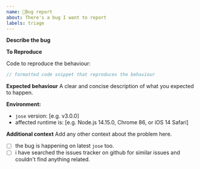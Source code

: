 ```yaml
---
name: 🐞Bug report
about: There's a bug I want to report
labels: triage
---
```


**Describe the bug**

<!-- A clear and concise description of what the bug is. -->

**To Reproduce**

<!--
⚠️ issues without reproduction steps are incomplete and will 
most likely be ignored, closed, or deleted without further
inspection.
-->

Code to reproduce the behaviour:

```js
// formatted code snippet that reproduces the behaviour
```

**Expected behaviour**
A clear and concise description of what you expected to happen.

**Environment:**

- `jose` version: [e.g. v3.0.0]
- affected runtime is: [e.g. Node.js 14.15.0, Chrome 86, or iOS 14 Safari]

**Additional context**
Add any other context about the problem here.

- [ ] the bug is happening on latest `jose` too.
- [ ] i have searched the issues tracker on github for similar issues and couldn't find anything related.
